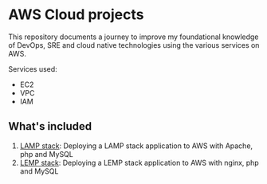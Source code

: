 # AWS Cloud projects 


This repository documents a journey to improve my foundational knowledge of DevOps, SRE and cloud native technologies using the various services on AWS.

Services used:
- EC2
- VPC
- IAM



## What's included
1. [LAMP stack](./0x00-lamp_stack/): Deploying a LAMP stack application to AWS with Apache, php and MySQL
2. [LEMP stack](./0x01-lemp_stack/): Deploying a LEMP stack application to AWS with nginx, php and MySQL
